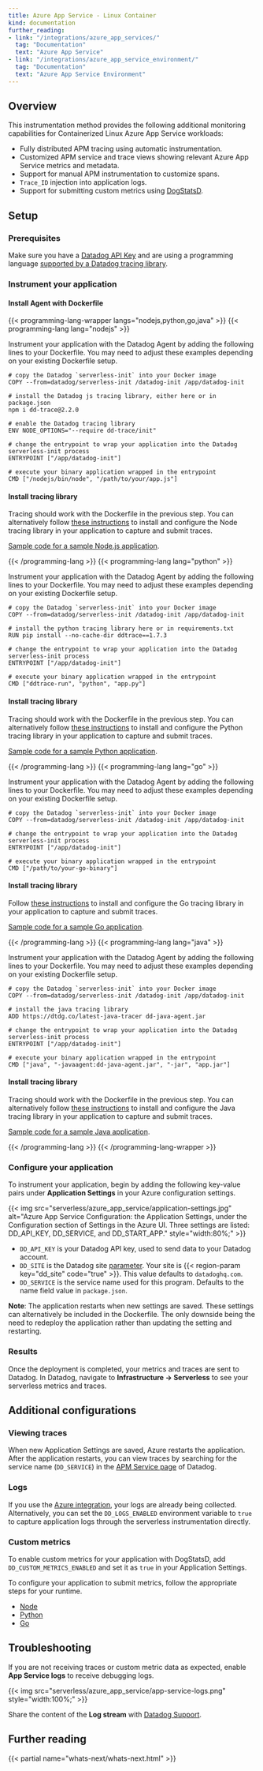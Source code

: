 ```yaml
---
title: Azure App Service - Linux Container
kind: documentation
further_reading:
- link: "/integrations/azure_app_services/"
  tag: "Documentation"
  text: "Azure App Service"
- link: "/integrations/azure_app_service_environment/"
  tag: "Documentation"
  text: "Azure App Service Environment"
---
```

## Overview

This instrumentation method provides the following additional monitoring capabilities for Containerized Linux Azure App Service workloads:

- Fully distributed APM tracing using automatic instrumentation.
- Customized APM service and trace views showing relevant Azure App Service metrics and metadata.
- Support for manual APM instrumentation to customize spans.
- `Trace_ID` injection into application logs.
- Support for submitting custom metrics using [DogStatsD][1].

## Setup
### Prerequisites
Make sure you have a [Datadog API Key][1] and are using a programming language [supported by a Datadog tracing library][2].

[1]: /account_management/api-app-keys/#api-keys
[2]: /tracing/trace_collection/#for-setup-instructions-select-your-language

### Instrument your application

#### Install Agent with Dockerfile

{{< programming-lang-wrapper langs="nodejs,python,go,java" >}}
{{< programming-lang lang="nodejs" >}}

Instrument your application with the Datadog Agent by adding the following lines to your Dockerfile. You may need to adjust these examples depending on your existing Dockerfile setup.

```
# copy the Datadog `serverless-init` into your Docker image
COPY --from=datadog/serverless-init /datadog-init /app/datadog-init

# install the Datadog js tracing library, either here or in package.json
npm i dd-trace@2.2.0

# enable the Datadog tracing library
ENV NODE_OPTIONS="--require dd-trace/init"

# change the entrypoint to wrap your application into the Datadog serverless-init process
ENTRYPOINT ["/app/datadog-init"]

# execute your binary application wrapped in the entrypoint
CMD ["/nodejs/bin/node", "/path/to/your/app.js"]

```

#### Install tracing library

Tracing should work with the Dockerfile in the previous step. You can alternatively follow [these instructions][2] to install and configure the Node tracing library in your application to capture and submit traces.

[Sample code for a sample Node.js application][1].

[1]: https://github.com/DataDog/serverless-self-monitoring/tree/main/self_monitor/azure/App_Service_Linux/container/nodejs/express
[2]: /tracing/trace_collection/dd_libraries/nodejs/?tab=containers#instrument-your-application

{{< /programming-lang >}}
{{< programming-lang lang="python" >}}

Instrument your application with the Datadog Agent by adding the following lines to your Dockerfile. You may need to adjust these examples depending on your existing Dockerfile setup.

```
# copy the Datadog `serverless-init` into your Docker image
COPY --from=datadog/serverless-init /datadog-init /app/datadog-init

# install the python tracing library here or in requirements.txt
RUN pip install --no-cache-dir ddtrace==1.7.3

# change the entrypoint to wrap your application into the Datadog serverless-init process
ENTRYPOINT ["/app/datadog-init"]

# execute your binary application wrapped in the entrypoint
CMD ["ddtrace-run", "python", "app.py"]
```

#### Install tracing library

Tracing should work with the Dockerfile in the previous step. You can alternatively follow [these instructions][2] to install and configure the Python tracing library in your application to capture and submit traces.

[Sample code for a sample Python application][1].

[1]: https://github.com/DataDog/serverless-self-monitoring/tree/main/self_monitor/azure/App_Service_Linux/container/python/flask
[2]: /tracing/trace_collection/dd_libraries/python/?tab=containers#instrument-your-application

{{< /programming-lang >}}
{{< programming-lang lang="go" >}}

Instrument your application with the Datadog Agent by adding the following lines to your Dockerfile. You may need to adjust these examples depending on your existing Dockerfile setup.

```
# copy the Datadog `serverless-init` into your Docker image
COPY --from=datadog/serverless-init /datadog-init /app/datadog-init

# change the entrypoint to wrap your application into the Datadog serverless-init process
ENTRYPOINT ["/app/datadog-init"]

# execute your binary application wrapped in the entrypoint
CMD ["/path/to/your-go-binary"]
```

#### Install tracing library

Follow [these instructions][2] to install and configure the Go tracing library in your application to capture and submit traces.

[Sample code for a sample Go application][1].

[1]: https://github.com/DataDog/serverless-self-monitoring/tree/main/self_monitor/azure/App_Service_Linux/container/go
[2]: /tracing/trace_collection/dd_libraries/go/?tab=containers#instrument-your-application

{{< /programming-lang >}}
{{< programming-lang lang="java" >}}

Instrument your application with the Datadog Agent by adding the following lines to your Dockerfile. You may need to adjust these examples depending on your existing Dockerfile setup.

```
# copy the Datadog `serverless-init` into your Docker image
COPY --from=datadog/serverless-init /datadog-init /app/datadog-init

# install the java tracing library
ADD https://dtdg.co/latest-java-tracer dd-java-agent.jar

# change the entrypoint to wrap your application into the Datadog serverless-init process
ENTRYPOINT ["/app/datadog-init"]

# execute your binary application wrapped in the entrypoint
CMD ["java", "-javaagent:dd-java-agent.jar", "-jar", "app.jar"]
```

#### Install tracing library

Tracing should work with the Dockerfile in the previous step. You can alternatively follow [these instructions][2] to install and configure the Java tracing library in your application to capture and submit traces.

[Sample code for a sample Java application][1].

[1]: https://github.com/DataDog/serverless-self-monitoring/tree/main/self_monitor/azure/App_Service_Linux/container/java/springboot
[2]: /tracing/trace_collection/dd_libraries/java/?tab=containers#instrument-your-application


{{< /programming-lang >}}
{{< /programming-lang-wrapper >}}

### Configure your application

To instrument your application, begin by adding the following key-value pairs under **Application Settings** in your Azure configuration settings.

{{< img src="serverless/azure_app_service/application-settings.jpg" alt="Azure App Service Configuration: the Application Settings, under the Configuration section of Settings in the Azure UI. Three settings are listed: DD_API_KEY, DD_SERVICE, and DD_START_APP." style="width:80%;" >}}

- `DD_API_KEY` is your Datadog API key, used to send data to your Datadog account.
- `DD_SITE` is the Datadog site [parameter][2]. Your site is {{< region-param key="dd_site" code="true" >}}. This value defaults to `datadoghq.com`.
- `DD_SERVICE` is the service name used for this program. Defaults to the name field value in `package.json`.

**Note**: The application restarts when new settings are saved. These settings can alternatively be included in the Dockerfile. The only downside being the need to redeploy the application rather than updating the setting and restarting.

### Results

Once the deployment is completed, your metrics and traces are sent to Datadog. In Datadog, navigate to **Infrastructure -> Serverless** to see your serverless metrics and traces.

## Additional configurations

### Viewing traces

When new Application Settings are saved, Azure restarts the application. After the application restarts, you can view traces by searching for the service name (`DD_SERVICE`) in the [APM Service page][4] of Datadog.

### Logs

If you use the [Azure integration][6], your logs are already being collected. Alternatively, you can set the `DD_LOGS_ENABLED` environment variable to `true` to capture application logs through the serverless instrumentation directly.

### Custom metrics

To enable custom metrics for your application with DogStatsD, add `DD_CUSTOM_METRICS_ENABLED` and set it as `true` in your Application Settings.

To configure your application to submit metrics, follow the appropriate steps for your runtime.

- [Node][5]
- [Python][11]
- [Go][12]

## Troubleshooting

If you are not receiving traces or custom metric data as expected, enable **App Service logs** to receive debugging logs.

{{< img src="serverless/azure_app_service/app-service-logs.png" style="width:100%;" >}}

Share the content of the **Log stream** with [Datadog Support][14].

## Further reading

{{< partial name="whats-next/whats-next.html" >}}

[1]: /developers/dogstatsd
[2]: /getting_started/site/#access-the-datadog-site
[3]: https://www.datadoghq.com/blog/azure-app-service-datadog-serverless-view/
[4]: /tracing/services/service_page/
[5]: https://github.com/brightcove/hot-shots
[6]: /integrations/azure/#log-collection
[11]: https://docs.datadoghq.com/developers/dogstatsd/?tab=hostagent&code-lang=python#setup
[12]: https://docs.datadoghq.com/developers/dogstatsd/?tab=hostagent&code-lang=go#setup
[14]: /help
